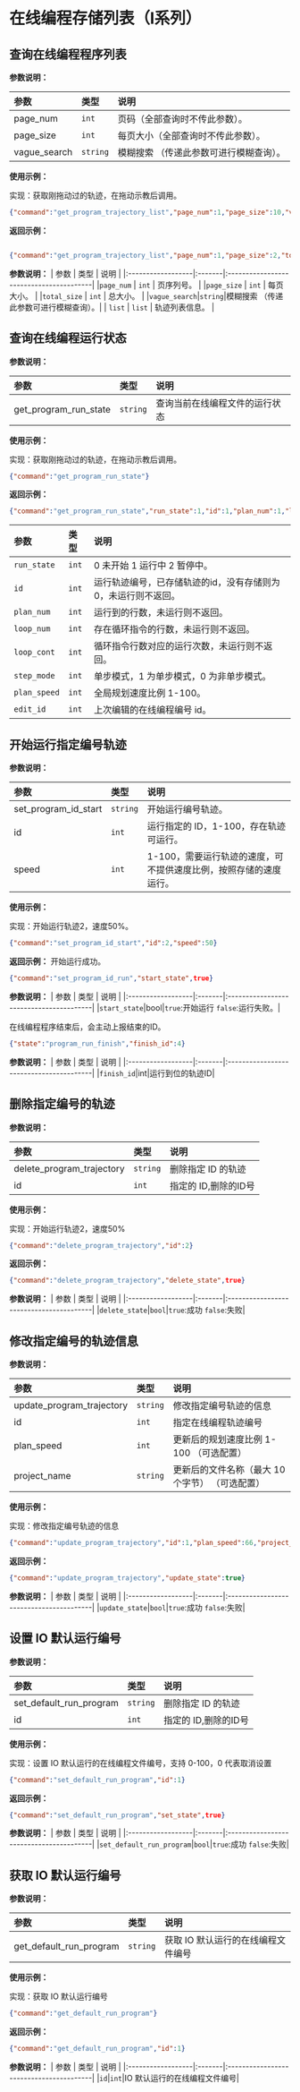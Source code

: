 # 在线编程存储列表（I系列）

## 查询在线编程程序列表

**参数说明：**

| 参数                    | 类型 | 说明                            |
|:----------------------|:---|:------------------------------|
|page_num|`int`|页码（全部查询时不传此参数）。|
|page_size|`int`|每页大小（全部查询时不传此参数）。|
|vague_search|`string`|模糊搜索 （传递此参数可进行模糊查询）。|

**使用示例：**

实现：获取刚拖动过的轨迹，在拖动示教后调用。

```json
{"command":"get_program_trajectory_list","page_num":1,"page_size":10,"vague_search":"file"}
```

**返回示例：**

```json

{"command":"get_program_trajectory_list","page_num":1,"page_size":2,"total_size":2,"vague_search":"file","list":[{"id":1,"size":2580,"speed":50,"trajectory_name":"1_file1.txt"},{"id":2,"size":2580,"speed":50,"trajectory_name":"2_file2.txt"}]}
```

**参数说明：**
| 参数                | 类型     | 说明      |
|:------------------|:-------|:----------------------------------------|
|`page_num`            | `int` | 页序列号。 |
|`page_size`            | `int` | 每页大小。 |
|`total_size`            | `int` | 总大小。 |
|`vague_search`|`string`|模糊搜索 （传递此参数可进行模糊查询）。|
| `list` | `list` | 轨迹列表信息。 |

## 查询在线编程运行状态

**参数说明：**

| 参数                    | 类型 | 说明                            |
|:----------------------|:---|:------------------------------|
|get_program_run_state|`string`|查询当前在线编程文件的运行状态|

**使用示例：**

实现：获取刚拖动过的轨迹，在拖动示教后调用。

```json
{"command":"get_program_run_state"}
```

**返回示例：**

```json
{"command":"get_program_run_state","run_state":1,"id":1,"plan_num":1,"loop_num":[1],"loop_cont":[3],"step_mode",0,"plan_speed",50,"edit_id":1}
```

| 参数                | 类型     | 说明      |
|:------------------|:-------|:----------------------------------------|
|`run_state`|`int`|0 未开始 1 运行中 2 暂停中。|
|`id`|`int`|运行轨迹编号，已存储轨迹的id，没有存储则为0，未运行则不返回。|
|`plan_num`|`int`|运行到的行数，未运行则不返回。|
|`loop_num`|`int`|存在循环指令的行数，未运行则不返回。|
|`loop_cont`|`int`|循环指令行数对应的运行次数，未运行则不返回。|
|`step_mode`|`int`|单步模式，1 为单步模式，0 为非单步模式。|
|`plan_speed`|`int`|全局规划速度比例 1-100。|
|`edit_id`|`int`|上次编辑的在线编程编号 id。|

## 开始运行指定编号轨迹

**参数说明：**

| 参数                    | 类型 | 说明                            |
|:----------------------|:---|:------------------------------|
|set_program_id_start|`string`|开始运行编号轨迹。|
|id|`int`|运行指定的 ID，1-100，存在轨迹可运行。|
|speed|`int`|1-100，需要运行轨迹的速度，可不提供速度比例，按照存储的速度运行。|

**使用示例：**

实现：开始运行轨迹2，速度50%。

```json
{"command":"set_program_id_start","id":2,"speed":50}
```

**返回示例：**
开始运行成功。

```json
{"command":"set_program_id_run","start_state",true}
```

**参数说明：**
| 参数                | 类型     | 说明      |
|:------------------|:-------|:----------------------------------------|
|`start_state`|bool|`true`:开始运行  `false`:运行失败。|

在线编程程序结束后，会主动上报结束的ID。

```json
{"state":"program_run_finish","finish_id":4}
```

**参数说明：**
| 参数                | 类型     | 说明      |
|:------------------|:-------|:----------------------------------------|
|`finish_id`|int|运行到位的轨迹ID|

## 删除指定编号的轨迹

**参数说明：**

| 参数                    | 类型 | 说明                            |
|:----------------------|:---|:------------------------------|
|delete_program_trajectory|`string`|删除指定 ID 的轨迹|
|id|`int`|指定的 ID,删除的ID号|

**使用示例：**

实现：开始运行轨迹2，速度50%

```json
{"command":"delete_program_trajectory","id":2}
```

**返回示例：**

```json
{"command":"delete_program_trajectory","delete_state",true}
```

**参数说明：**
| 参数                | 类型     | 说明      |
|:------------------|:-------|:----------------------------------------|
|`delete_state`|`bool`|`true`:成功  `false`:失败|

## 修改指定编号的轨迹信息

**参数说明：**

| 参数                    | 类型 | 说明                            |
|:----------------------|:---|:------------------------------|
|update_program_trajectory|`string`|修改指定编号轨迹的信息|
|id|`int`|指定在线编程轨迹编号|
|plan_speed|`int`|更新后的规划速度比例 1-100 （可选配置）|
|project_name|`string`|更新后的文件名称（最大 10 个字节） （可选配置）|

**使用示例：**

实现：修改指定编号轨迹的信息

```json
{"command":"update_program_trajectory","id":1,"plan_speed":66,"project_name":"file"}
```

**返回示例：**

```json
{"command":"update_program_trajectory","update_state":true}
```

**参数说明：**
| 参数                | 类型     | 说明      |
|:------------------|:-------|:----------------------------------------|
|`update_state`|`bool`|`true`:成功  `false`:失败|

## 设置 IO 默认运行编号

**参数说明：**

| 参数                    | 类型 | 说明                            |
|:----------------------|:---|:------------------------------|
|set_default_run_program|`string`|删除指定 ID 的轨迹|
|id|`int`|指定的 ID,删除的ID号|

**使用示例：**

实现：设置 IO 默认运行的在线编程文件编号，支持 0-100，0 代表取消设置

```json
{"command":"set_default_run_program","id":1}
```

**返回示例：**

```json
{"command":"set_default_run_program","set_state",true}
```

**参数说明：**
| 参数                | 类型     | 说明      |
|:------------------|:-------|:----------------------------------------|
|`set_default_run_program`|`bool`|`true`:成功  `false`:失败|


## 获取 IO 默认运行编号

**参数说明：**

| 参数                    | 类型 | 说明                            |
|:----------------------|:---|:------------------------------|
|get_default_run_program|`string`|获取 IO 默认运行的在线编程文件编号|

**使用示例：**

实现：获取 IO 默认运行编号

```json
{"command":"get_default_run_program"}
```

**返回示例：**

```json
{"command":"get_default_run_program","id":1}
```

**参数说明：**
| 参数                | 类型     | 说明      |
|:------------------|:-------|:----------------------------------------|
|`id`|`int`|IO 默认运行的在线编程文件编号|

